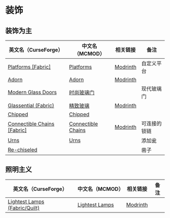 # 装饰

## 装饰为主

| 英文名（CurseForge）                                                                           | 中文名（MCMOD）                                            | 相关链接                                                | 备注         |
| ---------------------------------------------------------------------------------------------- | ---------------------------------------------------------- | ------------------------------------------------------- | ------------ |
| [Platforms [Fabric]](https://www.curseforge.com/minecraft/mc-mods/platforms-fabric)            | [Platforms](https://www.mcmod.cn/class/6408.html)          | [Modrinth](https://modrinth.com/mod/platforms)          | 自定义平台   |
| [Adorn](https://www.curseforge.com/minecraft/mc-mods/adorn)                                    | [Adorn](https://www.mcmod.cn/class/1848.html)              | [Modrinth](https://modrinth.com/mod/adorn)              |              |
| [Modern Glass Doors](https://www.curseforge.com/minecraft/mc-mods/modern-glass-doors)          | [时尚玻璃门](https://www.mcmod.cn/class/1890.html)         |                                                         | 现代玻璃门   |
| [Glassential (Fabric)](https://www.curseforge.com/minecraft/mc-mods/glassential-fabric)        | [精致玻璃](https://www.mcmod.cn/class/1769.html)           | [Modrinth](https://modrinth.com/mod/glassential-fabric) |              |
| [Chipped](https://www.curseforge.com/minecraft/mc-mods/chipped)                                | [Chipped](https://www.mcmod.cn/class/4726.html)            |                                                         |              |
| [Connectible Chains [Fabric]](https://www.curseforge.com/minecraft/mc-mods/connectible-chains) | [Connectible Chains](https://www.mcmod.cn/class/6259.html) | [Modrinth](https://modrinth.com/mod/connectible_chains) | 可连接的锁链 |
| [Urns](https://www.curseforge.com/minecraft/mc-mods/urns)                                      | [Urns](https://www.mcmod.cn/class/5364.html)               |                                                         | 添加瓮       |
| [Re-chiseled](https://www.curseforge.com/minecraft/mc-mods/rechiseled)                         |                                                            |                                                         | 凿子         |

## 照明主义

| 英文名（CurseForge）                                                                                | 中文名（MCMOD）                                        | 相关链接                                            | 备注 |
| --------------------------------------------------------------------------------------------------- | ------------------------------------------------------ | --------------------------------------------------- | ---- |
| [Lightest Lamps (Fabric/Quilt)](https://www.curseforge.com/minecraft/mc-mods/lightest-lamps-fabric) | [Lightest Lamps](https://www.mcmod.cn/class/6508.html) | [Modrinth](https://modrinth.com/mod/lightest-lamps) |      |
